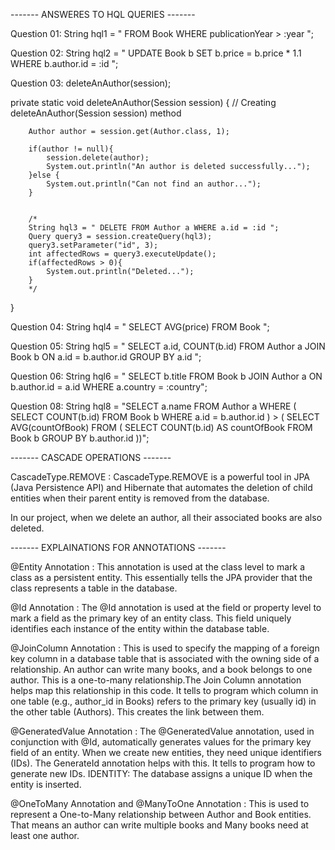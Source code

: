 ------- ANSWERES TO HQL QUERIES -------


Question 01:
String hql1 = " FROM Book WHERE publicationYear > :year ";

Question 02:
String hql2 = " UPDATE Book b SET b.price = b.price * 1.1 WHERE b.author.id = :id ";

Question 03:
deleteAnAuthor(session);

private static void deleteAnAuthor(Session session) {       // Creating deleteAnAuthor(Session session) method

        Author author = session.get(Author.class, 1);

        if(author != null){
            session.delete(author);
            System.out.println("An author is deleted successfully...");
        }else {
            System.out.println("Can not find an author...");
        }


        /*
        String hql3 = " DELETE FROM Author a WHERE a.id = :id ";
        Query query3 = session.createQuery(hql3);
        query3.setParameter("id", 3);
        int affectedRows = query3.executeUpdate();
        if(affectedRows > 0){
            System.out.println("Deleted...");
        }
        */

}

Question 04:
String hql4 = " SELECT AVG(price) FROM Book ";

Question 05:
String hql5 = " SELECT a.id, COUNT(b.id) FROM Author a JOIN Book b ON a.id = b.author.id GROUP BY a.id ";

Question 06:
String hql6 = " SELECT b.title FROM Book b JOIN Author a ON b.author.id = a.id WHERE a.country = :country";

Question 08:
String hql8 = "SELECT a.name FROM Author a WHERE ( SELECT COUNT(b.id) FROM Book b WHERE a.id = b.author.id ) > ( SELECT AVG(countOfBook) FROM ( SELECT COUNT(b.id) AS countOfBook FROM Book b GROUP BY b.author.id ))";



------- CASCADE OPERATIONS -------

CascadeType.REMOVE :
CascadeType.REMOVE is a powerful tool in JPA (Java Persistence API) and Hibernate that automates the deletion of child entities when their parent entity is removed from the database.
  
In our project, when we delete an author, all their associated books are also deleted.


------- EXPLAINATIONS FOR ANNOTATIONS -------

@Entity Annotation :
This annotation is used at the class level to mark a class as a persistent entity. This essentially tells the JPA provider that the class represents a table in the database.

@Id Annotation :
The @Id annotation is used at the field or property level to mark a field as the primary key of an entity class. This field uniquely identifies each instance of the entity within the database table.

@JoinColumn Annotation :
This is used to specify the mapping of a foreign key column in a database table that is associated with the owning side of a relationship.
An author can write many books, and a book belongs to one author. This is a one-to-many relationship.The Join Column annotation helps map this relationship in this code. It tells to program which column in one table (e.g., author_id in Books) refers to the primary key (usually id) in the other table (Authors). This creates the link between them.

@GeneratedValue Annotation :
The @GeneratedValue annotation, used in conjunction with @Id, automatically generates values for the primary key field of an entity. When we create new entities, they need unique identifiers (IDs). The GenerateId annotation helps with this. It tells to program how to generate new IDs. IDENTITY: The database assigns a unique ID when the entity is inserted.

@OneToMany Annotation and @ManyToOne Annotation :
This is used to represent a One-to-Many relationship between Author and Book entities. That means an author can write multiple books and Many books need at least one author.
